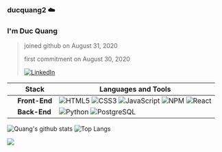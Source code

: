 ### ducquang2 ☁️

<h3>I'm Duc Quang</h3>


>joined github on August 31, 2020
>
>first commitment on August 30, 2020
>
>[![LinkedIn](https://img.shields.io/badge/-LINKEDIN-0077B5?style=for-the-badge&logo=linkedin&logoColor=white)](https://www.linkedin.com/in/duc-quang/)

|   | Stack | Languages and Tools |
|-- |------|------------|
|   | **Front-End** | ![HTML5](https://img.shields.io/badge/-HTML5-black?style=flat-square&logo=html5&logoColor=white) ![CSS3](https://img.shields.io/badge/-CSS3-black?style=flat-square&logo=css3&logoColor=white) ![JavaScript](https://img.shields.io/badge/-JavaScript-black?style=flat-square&logo=javascript&logoColor=white) ![NPM](https://img.shields.io/badge/npm-CB3837?style=flat-square&logo=npm&logoColor=white) ![React](https://img.shields.io/badge/React-20232A?style=flat-square&logo=react&logoColor=61DAFB)|
|   | **Back-End** | ![Python](https://img.shields.io/badge/Python-14354C?style=flat-square&logo=python&logoColor=white) ![PostgreSQL](https://img.shields.io/badge/PostgreSQL-316192?style=for-the-badge&logo=postgresql&logoColor=white)|

![Quang's github stats](https://github-readme-stats.vercel.app/api?username=ducquang2&show_icons=true&theme=merko) ![Top Langs](https://github-readme-stats.vercel.app/api/top-langs/?username=ducquang2&layout=compact&theme=merko)

![](https://komarev.com/ghpvc/?username=ducquang2&style=flat-square&label=Profile+Views&color=000000)

<!-- 
    Visitors
    Portfolio
    Personal Blogs 
    Social Media, Contact
    Languages and Tools
    Projects
    Github Stats
 -->
